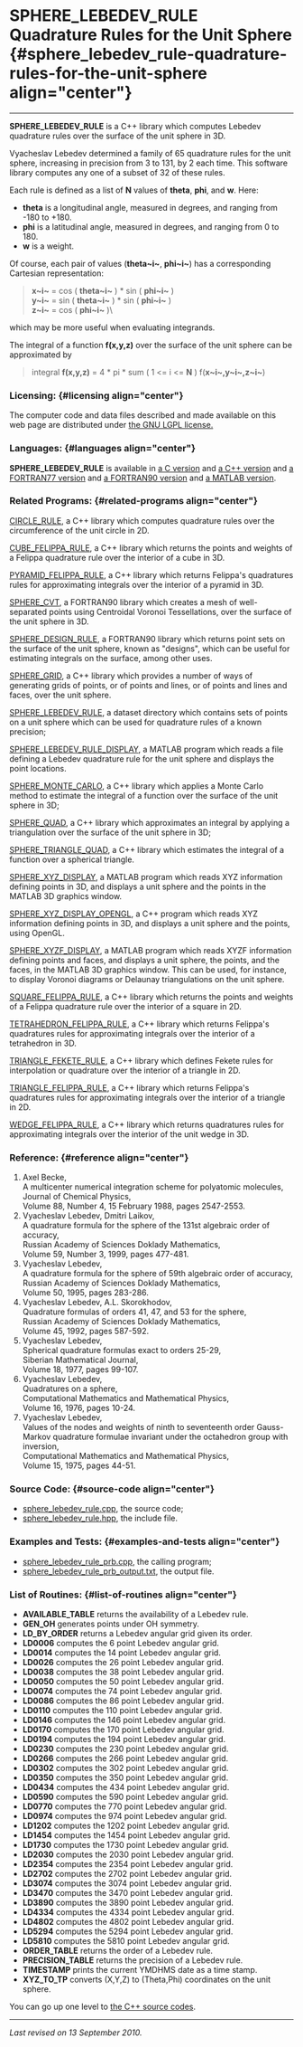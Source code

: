 SPHERE\_LEBEDEV\_RULE\
Quadrature Rules for the Unit Sphere {#sphere_lebedev_rule-quadrature-rules-for-the-unit-sphere align="center"}
====================================

------------------------------------------------------------------------

**SPHERE\_LEBEDEV\_RULE** is a C++ library which computes Lebedev
quadrature rules over the surface of the unit sphere in 3D.

Vyacheslav Lebedev determined a family of 65 quadrature rules for the
unit sphere, increasing in precision from 3 to 131, by 2 each time. This
software library computes any one of a subset of 32 of these rules.

Each rule is defined as a list of **N** values of **theta**, **phi**,
and **w**. Here:

-   **theta** is a longitudinal angle, measured in degrees, and ranging
    from -180 to +180.
-   **phi** is a latitudinal angle, measured in degrees, and ranging
    from 0 to 180.
-   **w** is a weight.

Of course, each pair of values (**theta~i~**, **phi~i~**) has a
corresponding Cartesian representation:

> **x~i~** = cos ( **theta~i~** ) \* sin ( **phi~i~** )\
> **y~i~** = sin ( **theta~i~** ) \* sin ( **phi~i~** )\
> **z~i~** = cos ( **phi~i~** )\

which may be more useful when evaluating integrands.

The integral of a function **f(x,y,z)** over the surface of the unit
sphere can be approximated by

> integral **f(x,y,z)** = 4 \* pi \* sum ( 1 &lt;= i &lt;= **N** )
> f(**x~i~,y~i~,z~i~**)

### Licensing: {#licensing align="center"}

The computer code and data files described and made available on this
web page are distributed under [the GNU LGPL
license.](../../txt/gnu_lgpl.txt)

### Languages: {#languages align="center"}

**SPHERE\_LEBEDEV\_RULE** is available in [a C
version](../../c_src/sphere_lebedev_rule/sphere_lebedev_rule.md) and
[a C++
version](../../master/sphere_lebedev_rule/sphere_lebedev_rule.md) and
[a FORTRAN77
version](../../f77_src/sphere_lebedev_rule/sphere_lebedev_rule.md) and
[a FORTRAN90
version](../../f_src/sphere_lebedev_rule/sphere_lebedev_rule.md) and
[a MATLAB
version](../../m_src/sphere_lebedev_rule/sphere_lebedev_rule.md).

### Related Programs: {#related-programs align="center"}

[CIRCLE\_RULE](../../master/circle_rule/circle_rule.md), a C++
library which computes quadrature rules over the circumference of the
unit circle in 2D.

[CUBE\_FELIPPA\_RULE](../../master/cube_felippa_rule/cube_felippa_rule.md),
a C++ library which returns the points and weights of a Felippa
quadrature rule over the interior of a cube in 3D.

[PYRAMID\_FELIPPA\_RULE](../../master/pyramid_felippa_rule/pyramid_felippa_rule.md),
a C++ library which returns Felippa's quadratures rules for
approximating integrals over the interior of a pyramid in 3D.

[SPHERE\_CVT](../../f_src/sphere_cvt/sphere_cvt.md), a FORTRAN90
library which creates a mesh of well-separated points using Centroidal
Voronoi Tessellations, over the surface of the unit sphere in 3D.

[SPHERE\_DESIGN\_RULE](../../f_src/sphere_design_rule/sphere_design_rule.md),
a FORTRAN90 library which returns point sets on the surface of the unit
sphere, known as "designs", which can be useful for estimating integrals
on the surface, among other uses.

[SPHERE\_GRID](../../master/sphere_grid/sphere_grid.md), a C++
library which provides a number of ways of generating grids of points,
or of points and lines, or of points and lines and faces, over the unit
sphere.

[SPHERE\_LEBEDEV\_RULE](../../datasets/sphere_lebedev_rule/sphere_lebedev_rule.md),
a dataset directory which contains sets of points on a unit sphere which
can be used for quadrature rules of a known precision;

[SPHERE\_LEBEDEV\_RULE\_DISPLAY](../../m_src/sphere_lebedev_rule_display/sphere_lebedev_rule_display.md),
a MATLAB program which reads a file defining a Lebedev quadrature rule
for the unit sphere and displays the point locations.

[SPHERE\_MONTE\_CARLO](../../master/sphere_monte_carlo/sphere_monte_carlo.md),
a C++ library which applies a Monte Carlo method to estimate the
integral of a function over the surface of the unit sphere in 3D;

[SPHERE\_QUAD](../../master/sphere_quad/sphere_quad.md), a C++
library which approximates an integral by applying a triangulation over
the surface of the unit sphere in 3D;

[SPHERE\_TRIANGLE\_QUAD](../../master/sphere_triangle_quad/sphere_triangle_quad.md),
a C++ library which estimates the integral of a function over a
spherical triangle.

[SPHERE\_XYZ\_DISPLAY](../../m_src/sphere_xyz_display/sphere_xyz_display.md),
a MATLAB program which reads XYZ information defining points in 3D, and
displays a unit sphere and the points in the MATLAB 3D graphics window.

[SPHERE\_XYZ\_DISPLAY\_OPENGL](../../master/sphere_xyz_display_opengl/sphere_xyz_display_opengl.md),
a C++ program which reads XYZ information defining points in 3D, and
displays a unit sphere and the points, using OpenGL.

[SPHERE\_XYZF\_DISPLAY](../../m_src/sphere_xyzf_display/sphere_xyzf_display.md),
a MATLAB program which reads XYZF information defining points and faces,
and displays a unit sphere, the points, and the faces, in the MATLAB 3D
graphics window. This can be used, for instance, to display Voronoi
diagrams or Delaunay triangulations on the unit sphere.

[SQUARE\_FELIPPA\_RULE](../../master/square_felippa_rule/square_felippa_rule.md),
a C++ library which returns the points and weights of a Felippa
quadrature rule over the interior of a square in 2D.

[TETRAHEDRON\_FELIPPA\_RULE](../../master/tetrahedron_felippa_rule/tetrahedron_felippa_rule.md),
a C++ library which returns Felippa's quadratures rules for
approximating integrals over the interior of a tetrahedron in 3D.

[TRIANGLE\_FEKETE\_RULE](../../master/triangle_fekete_rule/triangle_fekete_rule.md),
a C++ library which defines Fekete rules for interpolation or quadrature
over the interior of a triangle in 2D.

[TRIANGLE\_FELIPPA\_RULE](../../master/triangle_felippa_rule/triangle_felippa_rule.md),
a C++ library which returns Felippa's quadratures rules for
approximating integrals over the interior of a triangle in 2D.

[WEDGE\_FELIPPA\_RULE](../../master/wedge_felippa_rule/wedge_felippa_rule.md),
a C++ library which returns quadratures rules for approximating
integrals over the interior of the unit wedge in 3D.

### Reference: {#reference align="center"}

1.  Axel Becke,\
    A multicenter numerical integration scheme for polyatomic
    molecules,\
    Journal of Chemical Physics,\
    Volume 88, Number 4, 15 February 1988, pages 2547-2553.
2.  Vyacheslav Lebedev, Dmitri Laikov,\
    A quadrature formula for the sphere of the 131st algebraic order of
    accuracy,\
    Russian Academy of Sciences Doklady Mathematics,\
    Volume 59, Number 3, 1999, pages 477-481.
3.  Vyacheslav Lebedev,\
    A quadrature formula for the sphere of 59th algebraic order of
    accuracy,\
    Russian Academy of Sciences Doklady Mathematics,\
    Volume 50, 1995, pages 283-286.
4.  Vyacheslav Lebedev, A.L. Skorokhodov,\
    Quadrature formulas of orders 41, 47, and 53 for the sphere,\
    Russian Academy of Sciences Doklady Mathematics,\
    Volume 45, 1992, pages 587-592.
5.  Vyacheslav Lebedev,\
    Spherical quadrature formulas exact to orders 25-29,\
    Siberian Mathematical Journal,\
    Volume 18, 1977, pages 99-107.
6.  Vyacheslav Lebedev,\
    Quadratures on a sphere,\
    Computational Mathematics and Mathematical Physics,\
    Volume 16, 1976, pages 10-24.
7.  Vyacheslav Lebedev,\
    Values of the nodes and weights of ninth to seventeenth order
    Gauss-Markov quadrature formulae invariant under the octahedron
    group with inversion,\
    Computational Mathematics and Mathematical Physics,\
    Volume 15, 1975, pages 44-51.

### Source Code: {#source-code align="center"}

-   [sphere\_lebedev\_rule.cpp](sphere_lebedev_rule.cpp), the source
    code;
-   [sphere\_lebedev\_rule.hpp](sphere_lebedev_rule.hpp), the include
    file.

### Examples and Tests: {#examples-and-tests align="center"}

-   [sphere\_lebedev\_rule\_prb.cpp](sphere_lebedev_rule_prb.cpp), the
    calling program;
-   [sphere\_lebedev\_rule\_prb\_output.txt](sphere_lebedev_rule_prb_output.txt),
    the output file.

### List of Routines: {#list-of-routines align="center"}

-   **AVAILABLE\_TABLE** returns the availability of a Lebedev rule.
-   **GEN\_OH** generates points under OH symmetry.
-   **LD\_BY\_ORDER** returns a Lebedev angular grid given its order.
-   **LD0006** computes the 6 point Lebedev angular grid.
-   **LD0014** computes the 14 point Lebedev angular grid.
-   **LD0026** computes the 26 point Lebedev angular grid.
-   **LD0038** computes the 38 point Lebedev angular grid.
-   **LD0050** computes the 50 point Lebedev angular grid.
-   **LD0074** computes the 74 point Lebedev angular grid.
-   **LD0086** computes the 86 point Lebedev angular grid.
-   **LD0110** computes the 110 point Lebedev angular grid.
-   **LD0146** computes the 146 point Lebedev angular grid.
-   **LD0170** computes the 170 point Lebedev angular grid.
-   **LD0194** computes the 194 point Lebedev angular grid.
-   **LD0230** computes the 230 point Lebedev angular grid.
-   **LD0266** computes the 266 point Lebedev angular grid.
-   **LD0302** computes the 302 point Lebedev angular grid.
-   **LD0350** computes the 350 point Lebedev angular grid.
-   **LD0434** computes the 434 point Lebedev angular grid.
-   **LD0590** computes the 590 point Lebedev angular grid.
-   **LD0770** computes the 770 point Lebedev angular grid.
-   **LD0974** computes the 974 point Lebedev angular grid.
-   **LD1202** computes the 1202 point Lebedev angular grid.
-   **LD1454** computes the 1454 point Lebedev angular grid.
-   **LD1730** computes the 1730 point Lebedev angular grid.
-   **LD2030** computes the 2030 point Lebedev angular grid.
-   **LD2354** computes the 2354 point Lebedev angular grid.
-   **LD2702** computes the 2702 point Lebedev angular grid.
-   **LD3074** computes the 3074 point Lebedev angular grid.
-   **LD3470** computes the 3470 point Lebedev angular grid.
-   **LD3890** computes the 3890 point Lebedev angular grid.
-   **LD4334** computes the 4334 point Lebedev angular grid.
-   **LD4802** computes the 4802 point Lebedev angular grid.
-   **LD5294** computes the 5294 point Lebedev angular grid.
-   **LD5810** computes the 5810 point Lebedev angular grid.
-   **ORDER\_TABLE** returns the order of a Lebedev rule.
-   **PRECISION\_TABLE** returns the precision of a Lebedev rule.
-   **TIMESTAMP** prints the current YMDHMS date as a time stamp.
-   **XYZ\_TO\_TP** converts (X,Y,Z) to (Theta,Phi) coordinates on the
    unit sphere.

You can go up one level to [the C++ source codes](../cpp_src.md).

------------------------------------------------------------------------

*Last revised on 13 September 2010.*
